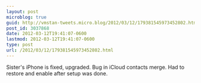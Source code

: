 ```yaml
---
layout: post
microblog: true
guid: http://vmstan-tweets.micro.blog/2012/03/12/179381545973452802.html
post_id: 3037868
date: 2012-03-12T19:41:07-0600
lastmod: 2012-03-12T19:41:07-0600
type: post
url: /2012/03/12/179381545973452802.html
---
```

Sister's iPhone is fixed, upgraded. Bug in iCloud contacts merge. Had to restore and enable after setup was done.
